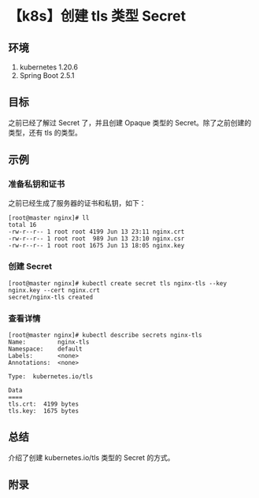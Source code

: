 # 【k8s】创建 tls 类型 Secret

## 环境

1. kubernetes 1.20.6
2. Spring Boot 2.5.1

## 目标

之前已经了解过 Secret 了，并且创建 Opaque 类型的 Secret。除了之前创建的类型，还有 tls 的类型。

## 示例

### 准备私钥和证书

之前已经生成了服务器的证书和私钥，如下：

```text
[root@master nginx]# ll
total 16
-rw-r--r-- 1 root root 4199 Jun 13 23:11 nginx.crt
-rw-r--r-- 1 root root  989 Jun 13 23:10 nginx.csr
-rw-r--r-- 1 root root 1675 Jun 13 18:05 nginx.key
```

### 创建 Secret

```text
[root@master nginx]# kubectl create secret tls nginx-tls --key nginx.key --cert nginx.crt
secret/nginx-tls created
```

### 查看详情

```text
[root@master nginx]# kubectl describe secrets nginx-tls
Name:         nginx-tls
Namespace:    default
Labels:       <none>
Annotations:  <none>

Type:  kubernetes.io/tls

Data
====
tls.crt:  4199 bytes
tls.key:  1675 bytes
```

## 总结

介绍了创建 kubernetes.io/tls 类型的 Secret 的方式。

## 附录

